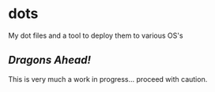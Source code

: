 # dots

My dot files and a tool to deploy them to various OS's

## _Dragons Ahead!_

This is very much a work in progress... proceed with caution.

